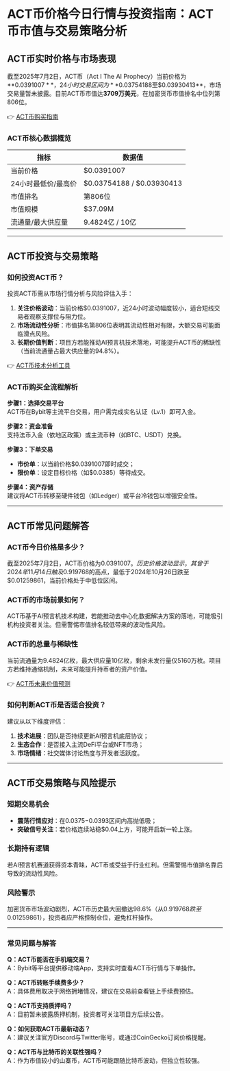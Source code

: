 # ACT币价格今日行情与投资指南：ACT币市值与交易策略分析  

## ACT币实时价格与市场表现  

截至2025年7月2日，ACT币（Act I The AI Prophecy）当前价格为**$0.0391007**，24小时交易区间为**$0.03754188至$0.03930413**，市场交易量暂未披露。目前ACT币市值达**3709万美元**，在加密货币市值排名中位列第806位。  

👉 [ACT币购买指南](https://bit.ly/okx_welcome)  

### ACT币核心数据概览  
| 指标                | 数据值                |  
|---------------------|-----------------------|  
| 当前价格            | $0.0391007            |  
| 24小时最低价/最高价 | $0.03754188 / $0.03930413 |  
| 市值排名            | 第806位               |  
| 市值规模            | $37.09M               |  
| 流通量/最大供应量   | 9.4824亿 / 10亿       |  

---

## ACT币投资与交易策略  

### 如何投资ACT币？  

投资ACT币需从市场行情分析与风险评估入手：  
1. **关注价格波动**：当前价格$0.0391007，近24小时波动幅度较小，适合短线交易者观察支撑位与阻力位。  
2. **市场流动性分析**：市值排名第806位表明其流动性相对有限，大额交易可能面临滑点风险。  
3. **长期价值判断**：项目方若能推动AI预言机技术落地，可能提升ACT币的稀缺性（当前流通量占最大供应量的94.8%）。  

👉 [ACT币技术分析工具](https://bit.ly/okx_welcome)  

### ACT币购买全流程解析  

**步骤1：选择交易平台**  
ACT币在Bybit等主流平台交易，用户需完成实名认证（Lv.1）即可入金。  

**步骤2：资金准备**  
支持法币入金（依地区政策）或主流币种（如BTC、USDT）兑换。  

**步骤3：下单交易**  
- **市价单**：以当前价格$0.0391007即时成交；  
- **限价单**：设定目标价格（如$0.0385）等待成交。  

**步骤4：资产存储**  
建议将ACT币转移至硬件钱包（如Ledger）或平台冷钱包以增强安全性。  

---

## ACT币常见问题解答  

### ACT币今日价格是多少？  
截至2025年7月2日，ACT币价格为$0.0391007。历史价格波动显示，其曾于2024年11月14日触及$0.919768的高点，最低于2024年10月26日跌至$0.01259861，当前价格处于中低位区间。  

### ACT币的市场前景如何？  
ACT币基于AI预言机技术构建，若能推动去中心化数据解决方案的落地，可能吸引机构投资者关注。但需警惕市值排名较低带来的波动性风险。  

### ACT币的总量与稀缺性  
当前流通量为9.4824亿枚，最大供应量10亿枚，剩余未发行量仅5160万枚。项目方若维持通缩机制，未来可能提升持币者的资产价值。  

👉 [ACT币未来价值预测](https://bit.ly/okx_welcome)  

### 如何判断ACT币是否适合投资？  
建议从以下维度评估：  
1. **技术进展**：团队是否持续更新AI预言机底层协议；  
2. **生态合作**：是否接入主流DeFi平台或NFT市场；  
3. **市场情绪**：社交媒体讨论热度与开发者活跃度。  

---

## ACT币交易策略与风险提示  

### 短期交易机会  
- **震荡行情应对**：在$0.0375-$0.0393区间内高抛低吸；  
- **突破信号关注**：若价格连续站稳$0.04上方，可能开启新一轮上涨。  

### 长期持有逻辑  
若AI预言机赛道获得资本青睐，ACT币或受益于行业红利。但需警惕市值排名靠后导致的流动性风险。  

### 风险警示  
加密货币市场波动剧烈，ACT币历史最大回撤达98.6%（从$0.919768跌至$0.01259861），投资者应严格控制仓位，避免杠杆操作。  

---

### 常见问题与解答  

**Q：ACT币能否在手机端交易？**  
A：Bybit等平台提供移动端App，支持实时查看ACT币行情与下单操作。  

**Q：ACT币转账手续费多少？**  
A：具体费用取决于网络拥堵情况，建议在交易前查看链上手续费预估。  

**Q：ACT币支持质押吗？**  
A：目前暂未披露质押机制，投资者可关注项目方后续公告。  

**Q：如何获取ACT币最新动态？**  
A：建议关注官方Discord与Twitter账号，或通过CoinGecko订阅价格提醒。  

**Q：ACT币与比特币的关联性强吗？**  
A：作为市值较小的山寨币，ACT币可能跟随比特币波动，但独立性较强。